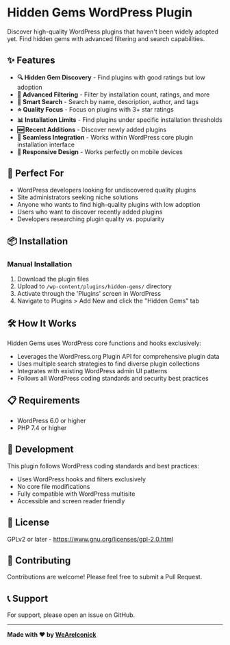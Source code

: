 # Hidden Gems WordPress Plugin

Discover high-quality WordPress plugins that haven't been widely adopted yet. Find hidden gems with advanced filtering and search capabilities.

## ✨ Features

- **🔍 Hidden Gem Discovery** - Find plugins with good ratings but low adoption
- **🎯 Advanced Filtering** - Filter by installation count, ratings, and more
- **🔎 Smart Search** - Search by name, description, author, and tags
- **⭐ Quality Focus** - Focus on plugins with 3+ star ratings
- **📊 Installation Limits** - Find plugins under specific installation thresholds
- **🆕 Recent Additions** - Discover newly added plugins
- **🎨 Seamless Integration** - Works within WordPress core plugin installation interface
- **📱 Responsive Design** - Works perfectly on mobile devices

## 🎯 Perfect For

- WordPress developers looking for undiscovered quality plugins
- Site administrators seeking niche solutions
- Anyone who wants to find high-quality plugins with low adoption
- Users who want to discover recently added plugins
- Developers researching plugin quality vs. popularity

## 📦 Installation

### Manual Installation
1. Download the plugin files
2. Upload to `/wp-content/plugins/hidden-gems/` directory
3. Activate through the 'Plugins' screen in WordPress
4. Navigate to Plugins > Add New and click the "Hidden Gems" tab

## 🛠️ How It Works

Hidden Gems uses WordPress core functions and hooks exclusively:
- Leverages the WordPress.org Plugin API for comprehensive plugin data
- Uses multiple search strategies to find diverse plugin collections
- Integrates with existing WordPress admin UI patterns
- Follows all WordPress coding standards and security best practices

## 📋 Requirements

- WordPress 6.0 or higher
- PHP 7.4 or higher

## 🔧 Development

This plugin follows WordPress coding standards and best practices:
- Uses WordPress hooks and filters exclusively
- No core file modifications
- Fully compatible with WordPress multisite
- Accessible and screen reader friendly

## 📄 License

GPLv2 or later - https://www.gnu.org/licenses/gpl-2.0.html

## 🤝 Contributing

Contributions are welcome! Please feel free to submit a Pull Request.

## 📞 Support

For support, please open an issue on GitHub.

---

**Made with ❤️ by [WeAreIconick](https://github.com/WeAreIconick)**
